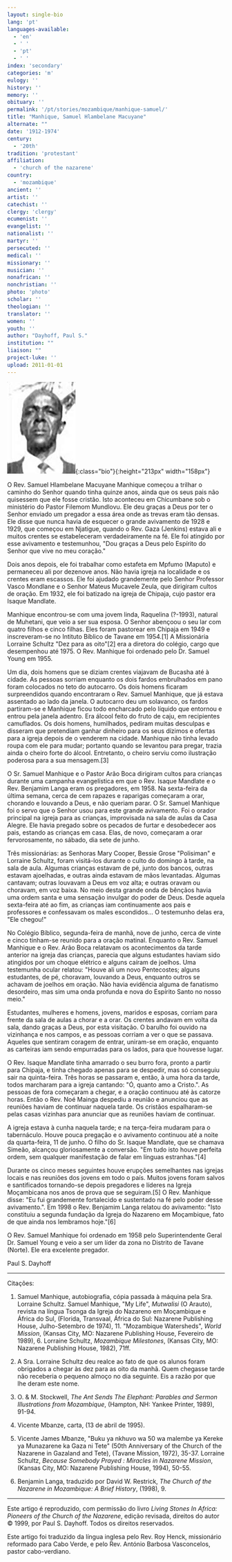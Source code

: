 ```yaml
---
layout: single-bio
lang: 'pt'
languages-available:
  - 'en'
  - ' '
  - 'pt'
  - ' '
index: 'secondary'
categories: 'm'
eulogy: ''
history: ''
memory: ''
obituary: ''
permalink: '/pt/stories/mozambique/manhique-samuel/'
title: "Manhique, Samuel Hlambelane Macuyane"
alternate: ""
date: '1912-1974'
century:
  - '20th'
tradition: 'protestant'
affiliation:
  - 'church of the nazarene'
country:
  - 'mozambique'
ancient: ''
artist: ''
catechist: ''
clergy: 'clergy'
ecumenist: ''
evangelist: ''
nationalist: ''
martyr: ''
persecuted: ''
medical: ''
missionary: ''
musician: ''
nonafrican: ''
nonchristian: ''
photo: 'photo'
scholar: ''
theologian: ''
translator: ''
women: ''
youth: ''
author: "Dayhoff, Paul S."
institution: ""
liaison: ""
project-luke: ''
upload: 2011-01-01
---
```


![Samuel Manhique](/images/bio-pics/mozambique/manhique-samuel/manhique-samuel.jpg){:class="bio"}{:height="213px" width="158px"}

O Rev. Samuel Hlambelane Macuyane Manhique começou a trilhar o caminho do Senhor quando tinha quinze anos, ainda que os seus pais não quisessem que ele fosse cristão. Isto aconteceu em Chicumbane sob o ministério do Pastor Filemom Mundlovu. Ele deu graças a Deus por ter o Senhor enviado um pregador a essa área onde as trevas eram tão densas. Ele disse que nunca havia de esquecer o grande avivamento de 1928 e 1929, que começou em Njatigue, quando o Rev. Gaza (Jenkins) estava ali e muitos crentes se estabeleceram verdadeiramente na fé. Ele foi atingido por esse avivamento e testemunhou, "Dou graças a Deus pelo Espírito do Senhor que vive no meu coração."

Dois anos depois, ele foi trabalhar como estafeta em Mpfumo (Maputo) e permaneceu ali por dezenove anos. Não havia igreja na localidade e os crentes eram escassos. Ele foi ajudado grandemente pelo Senhor Professor Vasco Mondlane e o Senhor Mateus Mucavele Zeula, que dirigiram cultos de oração. Em 1932, ele foi batizado na igreja de Chipaja, cujo pastor era Isaque Mandlate.

Manhique encontrou-se com uma jovem linda, Raquelina (?-1993), natural de Muhetani, que veio a ser sua esposa. O Senhor abençoou o seu lar com quatro filhos e cinco filhas. Eles foram pastorear em Chipaja em 1949 e inscreveram-se no Intituto Bíblico de Tavane em 1954.[1] A Missionária Lorraine Schultz "Dez para as oito"[2] era a diretora do colégio, cargo que desempenhou até 1975. O Rev. Manhique foi ordenado pelo Dr. Samuel Young em 1955.

Um dia, dois homens que se diziam crentes viajavam de Bucasha até à cidade. As pessoas sorriam enquanto os dois fardos embrulhados em pano foram colocados no teto do autocarro. Os dois homens ficaram surpreendidos quando encontraram o Rev. Samuel Manhique, que já estava assentado ao lado da janela. O autocarro deu um solavanco, os fardos partiram-se e Manhique ficou todo encharcado pelo líquido que entornou e entrou pela janela adentro. Era álcool feito do fruto de caju, em recipientes camuflados. Os dois homens, humilhados, pediram muitas desculpas e disseram que pretendiam ganhar dinheiro para os seus dízimos e ofertas para a igreja depois de o venderem na cidade. Manhique não tinha levado roupa com ele para mudar; portanto quando se levantou para pregar, trazia ainda o cheiro forte do álcool. Entretanto, o cheiro serviu como ilustração poderosa para a sua mensagem.[3]

O Sr. Samuel Manhique e o Pastor Arão Boca dirigiram cultos para crianças durante uma campanha evangelística em que o Rev. Isaque Mandlate e o Rev. Benjamim Langa eram os pregadores, em 1958. Na sexta-feira da última semana, cerca de cem rapazes e raparigas começaram a orar, chorando e louvando a Deus, e não queriam parar. O Sr. Samuel Manhique foi o servo que o Senhor usou para este grande avivamento. Foi o orador principal na igreja para as crianças, improvisada na sala de aulas da Casa Alegre. Ele havia pregado sobre os pecados de furtar e desobedecer aos pais, estando as crianças em casa. Elas, de novo, começaram a orar fervorosamente, no sábado, dia sete de junho.

Três missionárias: as Senhoras Mary Cooper, Bessie Grose "Polisiman" e Lorraine Schultz, foram visitá-los durante o culto do domingo à tarde, na sala de aula. Algumas crianças estavam de pé, junto dos bancos, outras estavam ajoelhadas, e outras ainda estavam de mãos levantadas. Algumas cantavam; outras louvavam a Deus em voz alta; e outras oravam ou choravam, em voz baixa. No meio desta grande onda de bênçãos havia uma ordem santa e uma sensação invulgar do poder de Deus. Desde aquela sexta-feira até ao fim, as crianças iam continuamente aos pais e professores e confessavam os males escondidos... O testemunho delas era, "Ele chegou!"

No Colégio Bíblico, segunda-feira de manhã, nove de junho, cerca de vinte e cinco tinham-se reunido para a oração matinal. Enquanto o Rev. Samuel Manhique e o Rev. Arão Boca relatavam os acontecimentos da tarde anterior na igreja das crianças, parecia que alguns estudantes haviam sido atingidos por um choque elétrico e alguns caíram de joelhos. Uma testemunha ocular relatou: "Houve ali um novo Pentecostes; alguns estudantes, de pé, choravam, louvando a Deus, enquanto outros se achavam de joelhos em oração. Não havia evidência alguma de fanatismo desordeiro, mas sim uma onda profunda e nova do Espírito Santo no nosso meio."

Estudantes, mulheres e homens, jovens, maridos e esposas, corriam para frente da sala de aulas a chorar e a orar. Os crentes andavam em volta da sala, dando graças a Deus, por esta visitação. O barulho foi ouvido na vizinhança e nos campos, e as pessoas corriam a ver o que se passava. Aqueles que sentiram coragem de entrar, uniram-se em oração, enquanto as carteiras iam sendo empurradas para os lados, para que houvesse lugar.

O Rev. Isaque Mandlate tinha amarrado o seu burro fora, pronto a partir para Chipaja, e tinha chegado apenas para se despedir, mas só conseguiu sair na quinta-feira. Três horas se passaram e, então, à uma hora da tarde, todos marcharam para a igreja cantando: "Ó, quanto amo a Cristo.". As pessoas de fora começaram a chegar, e a oração continuou até às catorze horas. Então o Rev. Noé Mainga despediu a reunião e anunciou que as reuniões haviam de continuar naquela tarde. Os cristãos espalharam-se pelas casas vizinhas para anunciar que as reuniões haviam de continuar.

A igreja estava à cunha naquela tarde; e na terça-feira mudaram para o tabernáculo. Houve pouca pregação e o avivamento continuou até a noite da quarta-feira, 11 de junho. O filho do Sr. Isaque Mandlate, que se chamava Simeão, alcançou gloriosamente a conversão. "Em tudo isto houve perfeita ordem, sem qualquer manifestação de falar em línguas estranhas."[4]

Durante os cinco meses seguintes houve erupções semelhantes nas igrejas locais e nas reuniões dos jovens em todo o país. Muitos jovens foram salvos e santificados tornando-se depois pregadores e líderes na Igreja Moçambicana nos anos de prova que se seguiram.[5] O Rev. Manhique disse: "Eu fui grandemente fortalecido e sustentado na fé pelo poder desse avivamento.". Em 1998 o Rev. Benjamim Langa relatou do avivamento: "Isto constituiu a segunda fundação da Igreja do Nazareno em Moçambique, fato de que ainda nos lembramos hoje."[6]

O Rev. Samuel Manhique foi ordenado em 1958 pelo Superintendente Geral Dr. Samuel Young e veio a ser um líder da zona no Distrito de Tavane (Norte). Ele era excelente pregador.

Paul S. Dayhoff

---

Citações:

1. Samuel Manhique, autobiografia, cópia passada à máquina pela Sra. Lorraine Schultz. Samuel Manhique, "My Life", *Mutwalisi* (O Arauto), revista na língua Tsonga da Igreja do Nazareno em Moçambique e África do Sul, (Florida, Transvaal, África do Sul: Nazarene Publishing House, Julho-Setembro de 1974), 11. "Mozambique Watersheds", *World Mission*, (Kansas City, MO: Nazarene Publishing House, Fevereiro de 1989), 6. Lorraine Schultz, *Mozambique Milestones*, (Kansas City, MO: Nazarene Publishing House, 1982), 71ff.

2. A Sra. Lorraine Schultz deu realce ao fato de que os alunos foram obrigados a chegar às dez para as oito da manhã. Quem chegasse tarde não receberia o pequeno almoço no dia seguinte. Eis a razão por que lhe deram este nome.

3. O. & M. Stockwell, *The Ant Sends The Elephant: Parables and Sermon Illustrations from Mozambique*, (Hampton, NH: Yankee Printer, 1989), 91-94.

4. Vicente Mbanze, carta, (13 de abril de 1995).

5. Vicente James Mbanze, "Buku ya nkhuvo wa 50 wa malembe ya Kereke ya Munazarene ka Gaza ni Tete" (50th Anniversary of the Church of the Nazarene in Gazaland and Tete), (Tavane Mission, 1972), 35-37. Lorraine Schultz, *Because Somebody Prayed : Miracles in Nazarene Mission*, (Kansas City, MO: Nazarene Publishing House, 1994), 50-55.

6. Benjamin Langa, traduzido por David W. Restrick, *The Church of the Nazarene in Mozambique: A Brief History*, (1998), 9.

---

Este artigo é reproduzido, com permissão do livro *Living Stones In Africa: Pioneers of the Church of the Nazarene*, edição revisada, direitos do autor © 1999, por Paul S. Dayhoff.  Todos os direitos reservados.

Este artigo foi traduzido da língua inglesa pelo Rev. Roy Henck, missionário reformado para Cabo Verde, e pelo Rev. António Barbosa Vasconcelos, pastor cabo-verdiano.
